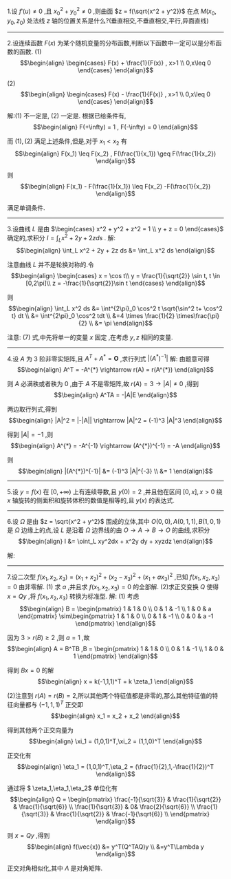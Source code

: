 1.设 $f'(u) \not ={0}$ ,且 $x_0^2 + y_0^2 \not ={0}$ ,则曲面 $z = f(\sqrt{x^2 + y^2})$ 在点 $M(x_0,y_0,z_0)$ 处法线 $z$ 轴的位置关系是什么?(垂直相交,不垂直相交,平行,异面直线)



---
2.设连续函数  $F(x)$ 为某个随机变量的分布函数,判断以下函数中一定可以是分布函数的函数.
(1)
$$\begin{align}
    \begin{cases}
        F(x) + \frac{1}{F(x)} , x>1 \\
        0,x\leq 0 
    \end{cases}
\end{align}$$

(2)
$$\begin{align}
    \begin{cases}
        F(x) - \frac{1}{F(x)} , x>1 \\
        0,x\leq 0 
    \end{cases}
\end{align}$$

解:(1) 不一定是, (2) 一定是.
根据已给条件有,
$$\begin{align}
    F(+\infty) = 1 , F(-\infty) = 0
\end{align}$$

而 $(1),(2)$ 满足上述条件,但是,对于 $x_1<x_2$ 有
$$\begin{align}
    F(x_1) \leq F(x_2) , F(\frac{1}{x_1}) \geq F(\frac{1}{x_2})
\end{align}$$

则
$$\begin{align}
    F(x_1) - F(\frac{1}{x_1}) \leq F(x_2) -F(\frac{1}{x_2})
\end{align}$$

满足单调条件.


---
3.设曲线 $L$ 是由 $\begin{cases}
    x^2 + y^2 + z^2 = 1 \\
    y + z = 0
\end{cases}$ 确定的,求积分 $I = \int_L x^2 + 2y + 2z ds$ .
解:
$$\begin{align}
    \int_L x^2 + 2y + 2z ds &= \int_L x^2 ds
\end{align}$$

注意曲线 $L$ 并不是轮换对称的.令
$$\begin{align}
    \begin{cases}
        x = \cos t\\
        y = \frac{1}{\sqrt{2}} \sin t, t \in [0,2\pi]\\
        z = -\frac{1}{\sqrt{2}}\sin t
    \end{cases}
\end{align}$$

则
$$\begin{align}
    \int_L x^2 ds &= \int^{2\pi}_0 \cos^2 t \sqrt{\sin^2 t+ \cos^2 t} dt  \\
    &= \int^{2\pi}_0 \cos^2 tdt \\
    &=4 \times \frac{1}{2} \times\frac{\pi}{2} \\
    &= \pi
\end{align}$$

注意: $(7)$ 式,中先将单一的变量 $x$ 固定 ,在考虑 $y,z$ 相同的变量.



---
4.设 $A$ 为 $3$ 阶非零实矩阵,且 $A^T + A^{*} = \bm{O}$ ,求行列式 $|(A^{*})^{-1}|$
解:
由题意可得
$$\begin{align}
    A^T = -A^{*} \rightarrow r(A) = r(A^{*})
\end{align}$$

则 $A$ 必满秩或者秩为 $0$ ,由于 $A$ 不是零矩阵,故 $r(A) = 3 \rightarrow |A| \not ={0}$ ,得到
$$\begin{align}
    A^TA = -|A|E 
\end{align}$$

两边取行列式,得到
$$\begin{align}
    |A|^2 = |-|A|| \rightarrow |A|^2 = (-1)^3 |A|^3 
\end{align}$$

得到 $|A| = -1$ ,则
$$\begin{align}
    A^{*} = -A^{-1} \rightarrow (A^{*})^{-1} = -A
\end{align}$$

则
$$\begin{align}
    |(A^{*})^{-1}| &= (-1)^3 |A|^{-3} \\
    &= 1
\end{align}$$


---
5.设 $y = f(x)$ 在 $[0,+\infty)$ 上有连续导数,且 $y(0) = 2$ ,并且他在区间 $[0,x] , x>0$ 绕 $x$ 轴旋转的侧面积和旋转体积的数值是相等的,且  $y(x)$ 的表达式.


---
6.设 $\Omega$ 是由 $z = \sqrt{x^2 + y^2}$ 围成的立体,其中 $O(0,0) , A(0,1,1),B(1,0,1)$ 是 $\Omega$ 边缘上的点,设 $L$ 是沿着 $\Omega$ 边界线的由 $O \rightarrow A \rightarrow B \rightarrow O$ 的曲线,求积分
$$\begin{align}
    I &= \oint_L xy^2dx + x^2y dy + xyzdz 
\end{align}$$

解:


---
7.设二次型 $f(x_1,x_2,x_3) = (x_1 + x_2)^2 + (x_2 - x_3)^2 + (x_1 + ax_3)^2$ ,已知 $f(x_1,x_2,x_3) = 0$ 由非零解.
(1) 求 $a$ ,并且求 $f(x_1,x_2,x_3) = 0$ 的全部解.
(2)求正交变换 $Q$ 使得 $x = Qy$ ,将 $f(x_1,x_2,x_3)$ 转换为标准型.
解:
(1)
考虑
$$\begin{align}
    B = \begin{pmatrix}
        1 & 1 & 0 \\
        0 & 1 & -1 \\
        1 & 0 & a
    \end{pmatrix} \sim\begin{pmatrix}
        1 & 1 & 0 \\
        0 & 1 & -1 \\
        0 & 0 & a -1
    \end{pmatrix}
\end{align}$$

因为 $3>r(B) \geq 2$ ,则 $a = 1$ ,故
$$\begin{align}
    A = B^TB ,B = \begin{pmatrix}
        1 & 1 & 0 \\
        0 & 1 & -1 \\
        1 & 0 & 1
    \end{pmatrix}
\end{align}$$

得到 $Bx =  0$ 的解
$$\begin{align}
    x = k(-1,1,1)^T = k \zeta_1
\end{align}$$

(2)注意到 $r(A) = r(B) = 2$,所以其他两个特征值都是非零的,那么其他特征值的特征向量都与 $(-1,1,1)^T$ 正交即
$$\begin{align}
    x_1 = x_2 + x_2
\end{align}$$

得到其他两个正交向量为
$$\begin{align}
    \xi_1 = (1,0,1)^T,\xi_2 = (1,1,0)^T
\end{align}$$

正交化有
$$\begin{align}
    \eta_1 = (1,0,1)^T,\eta_2 = (\frac{1}{2},1,-\frac{1}{2})^T
\end{align}$$

通过将 $ \zeta_1,\eta_1,\eta_2$ 单位化有
$$\begin{align}
    Q = \begin{pmatrix}
        \frac{-1}{\sqrt{3}} & \frac{1}{\sqrt{2}} & \frac{1}{\sqrt{6}} \\
        \frac{1}{\sqrt{3}} & 0& \frac{2}{\sqrt{6}} \\
        \frac{1}{\sqrt{3}} & \frac{1}{\sqrt{2}} & \frac{-1}{\sqrt{6}} \\
    \end{pmatrix}
\end{align}$$

则 $x = Qy$ ,得到
$$\begin{align}
    f(\vec{x}) &= y^T(Q^TAQ)y \\
    &=y^T\Lambda y
\end{align}$$

正交对角相似化,其中 $\Lambda$ 是对角矩阵.